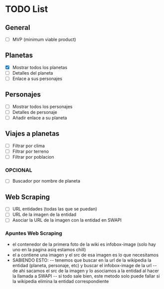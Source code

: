 # TODO List

## General

- [ ] MVP (minimum viable product)

## Planetas

- [x] Mostrar todos los planetas
- [ ] Detalles del planeta
- [ ] Enlace a sus personajes

## Personajes

- [ ] Mostrar todos los personajes
- [ ] Detalles de personaje
- [ ] Añadir enlace a su planeta

## Viajes a planetas

- [ ] Filtrar por clima
- [ ] Filtrar por terreno
- [ ] Filtrar por poblacion

### OPCIONAL

- [ ] Buscador por nombre de planeta

## Web Scraping

- [ ] URL entidades (todas las que se puedan)
- [ ] URL de la imagen de la entidad
- [ ] Asociar la URL de la imagen con la entidad en SWAPI

### Apuntes Web Scraping

- el contenedor de la primera foto de la wiki es infobox-image (solo hay uno en la pagina asiq estamos chill)
- el a contiene una imagen y el src de esa imagen es lo que necesitamos
- SABIENDO ESTO:
-- tenemos que buscar en la url de la wikipedia la entidad (planeta, personaje, etc) y buscar el infobox-image de la url
-- de ahi sacamos el src de la imagen y lo asociamos a la entidad al hacer la llamada a SWAPI
-- si todo sale bien, este metodo solo puede fallar si la wikipedia elimina la entidad correspondiente
